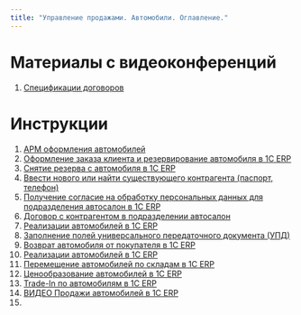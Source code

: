 ```yaml
---
title: "Управление продажами. Автомобили. Оглавление."
---
```


# Материалы с видеоконференций
1. [Спецификации договоров](ERP/Управление%20продажами/Автомобили/Спецификации%20договоров.md)

# Инструкции 
1. [АРМ оформления автомобилей](АРМ%20оформления%20автомобилей.md)
2. [Оформление заказа клиента и резервирование автомобиля в 1С ERP](Оформление%20заказа%20клиента%20и%20резервирование%20автомобиля%20в%201С%20ERP.md)
3. [Снятие резерва с автомобиля в 1С ERP](Снятие%20резерва%20с%20автомобиля%20в%201С%20ERP.md)
4. [Ввести нового или найти существующего контрагента (паспорт, телефон)](Ввести%20нового%20или%20найти%20существующего%20контрагента%20(паспорт,%20телефон).md)
5. [Получение согласие на обработку персональных данных для подразделения автосалон в 1С ERP](Получение%20согласие%20на%20обработку%20персональных%20данных%20для%20подразделения%20автосалон%20в%201С%20ERP.md)
6. [Договор с контрагентом в подразделении автосалон](Договор%20с%20контрагентом%20в%20подразделении%20автосалон.md)
7. [Реализации автомобилей в 1С ERP](Реализации%20автомобилей%20в%201С%20ERP.md)
8. [Заполнение полей универсального передаточного документа (УПД)](Заполнение%20полей%20универсального%20передаточного%20документа%20(УПД).md)
9. [Возврат автомобиля от покупателя в 1С ERP](Возврат%20автомобиля%20от%20покупателя%20в%201С%20ERP.md)
10. [Реализации автомобилей в 1С ERP](Реализации%20автомобилей%20в%201С%20ERP.md)
11. [Перемещение автомобилей по складам в 1С ERP](Перемещение%20автомобилей%20по%20складам%20в%201С%20ERP.md)
12. [Ценообразование автомобилей в 1С ERP](Ценообразование%20автомобилей%20в%201С%20ERP.md)
13. [Trade-In по автомобилям в 1С ERP](Trade-In%20по%20автомобилям%20в%201С%20ERP.md)
14. [ВИДЕО Продажи автомобилей в 1С ERP](ВИДЕО%20Продажи%20автомобилей%20в%201С%20ERP.md)
16. 



